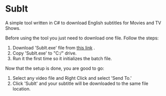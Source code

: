 # SubIt
A simple tool written in C# to download English subtitles for Movies and TV Shows.

Before using the tool you just need to download one file. Follow the steps:

  1. Download 'SubIt.exe' file from [this link](https://sdload.herokuapp.com/SubIt/SubIt.exe) .
  2. Copy 'SubIt.exe' to "C:/" drive.
  3. Run it the first time so it initializes the batch file.
  
Now that the setup is done, you are good to go:
  1. Select any video file and Right Click and select 'Send To.'
  2. Click 'SubIt' and your subtitle will be downloaded to the same file location.
